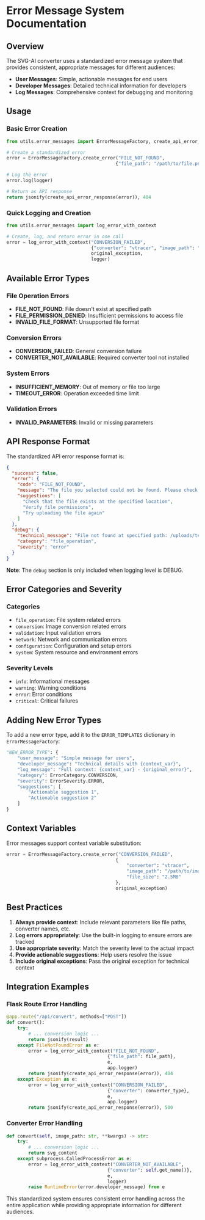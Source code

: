 # Error Message System Documentation

## Overview

The SVG-AI converter uses a standardized error message system that provides consistent, appropriate messages for different audiences:

- **User Messages**: Simple, actionable messages for end users
- **Developer Messages**: Detailed technical information for developers
- **Log Messages**: Comprehensive context for debugging and monitoring

## Usage

### Basic Error Creation

```python
from utils.error_messages import ErrorMessageFactory, create_api_error_response

# Create a standardized error
error = ErrorMessageFactory.create_error("FILE_NOT_FOUND",
                                        {"file_path": "/path/to/file.png"})

# Log the error
error.log(logger)

# Return as API response
return jsonify(create_api_error_response(error)), 404
```

### Quick Logging and Creation

```python
from utils.error_messages import log_error_with_context

# Create, log, and return error in one call
error = log_error_with_context("CONVERSION_FAILED",
                               {"converter": "vtracer", "image_path": "test.png"},
                               original_exception,
                               logger)
```

## Available Error Types

### File Operation Errors

- **FILE_NOT_FOUND**: File doesn't exist at specified path
- **FILE_PERMISSION_DENIED**: Insufficient permissions to access file
- **INVALID_FILE_FORMAT**: Unsupported file format

### Conversion Errors

- **CONVERSION_FAILED**: General conversion failure
- **CONVERTER_NOT_AVAILABLE**: Required converter tool not installed

### System Errors

- **INSUFFICIENT_MEMORY**: Out of memory or file too large
- **TIMEOUT_ERROR**: Operation exceeded time limit

### Validation Errors

- **INVALID_PARAMETERS**: Invalid or missing parameters

## API Response Format

The standardized API error response format is:

```json
{
  "success": false,
  "error": {
    "code": "FILE_NOT_FOUND",
    "message": "The file you selected could not be found. Please check the file path and try again.",
    "suggestions": [
      "Check that the file exists at the specified location",
      "Verify file permissions",
      "Try uploading the file again"
    ]
  },
  "debug": {
    "technical_message": "File not found at specified path: /uploads/test.png",
    "category": "file_operation",
    "severity": "error"
  }
}
```

**Note**: The `debug` section is only included when logging level is DEBUG.

## Error Categories and Severity

### Categories
- `file_operation`: File system related errors
- `conversion`: Image conversion related errors
- `validation`: Input validation errors
- `network`: Network and communication errors
- `configuration`: Configuration and setup errors
- `system`: System resource and environment errors

### Severity Levels
- `info`: Informational messages
- `warning`: Warning conditions
- `error`: Error conditions
- `critical`: Critical failures

## Adding New Error Types

To add a new error type, add it to the `ERROR_TEMPLATES` dictionary in `ErrorMessageFactory`:

```python
"NEW_ERROR_TYPE": {
    "user_message": "Simple message for users",
    "developer_message": "Technical details with {context_var}",
    "log_message": "Full context: {context_var} - {original_error}",
    "category": ErrorCategory.CONVERSION,
    "severity": ErrorSeverity.ERROR,
    "suggestions": [
        "Actionable suggestion 1",
        "Actionable suggestion 2"
    ]
}
```

## Context Variables

Error messages support context variable substitution:

```python
error = ErrorMessageFactory.create_error("CONVERSION_FAILED",
                                        {
                                            "converter": "vtracer",
                                            "image_path": "/path/to/image.png",
                                            "file_size": "2.5MB"
                                        },
                                        original_exception)
```

## Best Practices

1. **Always provide context**: Include relevant parameters like file paths, converter names, etc.
2. **Log errors appropriately**: Use the built-in logging to ensure errors are tracked
3. **Use appropriate severity**: Match the severity level to the actual impact
4. **Provide actionable suggestions**: Help users resolve the issue
5. **Include original exceptions**: Pass the original exception for technical context

## Integration Examples

### Flask Route Error Handling

```python
@app.route("/api/convert", methods=["POST"])
def convert():
    try:
        # ... conversion logic ...
        return jsonify(result)
    except FileNotFoundError as e:
        error = log_error_with_context("FILE_NOT_FOUND",
                                     {"file_path": file_path},
                                     e,
                                     app.logger)
        return jsonify(create_api_error_response(error)), 404
    except Exception as e:
        error = log_error_with_context("CONVERSION_FAILED",
                                     {"converter": converter_type},
                                     e,
                                     app.logger)
        return jsonify(create_api_error_response(error)), 500
```

### Converter Error Handling

```python
def convert(self, image_path: str, **kwargs) -> str:
    try:
        # ... conversion logic ...
        return svg_content
    except subprocess.CalledProcessError as e:
        error = log_error_with_context("CONVERTER_NOT_AVAILABLE",
                                     {"converter": self.get_name()},
                                     e,
                                     logger)
        raise RuntimeError(error.developer_message) from e
```

This standardized system ensures consistent error handling across the entire application while providing appropriate information for different audiences.